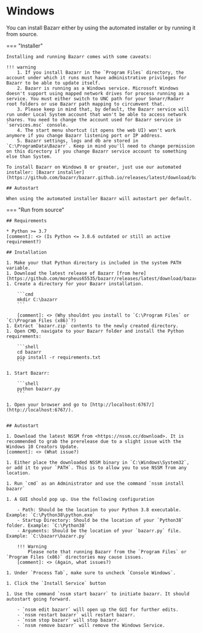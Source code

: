 # Windows

You can install Bazarr either by using the automated installer or by running it from source.

=== "Installer"

    Installing and running Bazarr comes with some caveats:

    !!! warning
        1. If you install Bazarr in the `Program Files` directory, the account under which it runs must have administrative privileges for Bazarr to be able to update itself.
        2. Bazarr is running as a Windows service. Microsoft Windows doesn't support using mapped network drives for process running as a service. You must either switch to UNC path for your Sonarr/Radarr root folders or use Bazarr path mapping to circumvent that.
        3. Please keep in mind that, by default, the Bazarr service will run under Local System account that won't be able to access network shares. You need to change the account used for Bazarr service in `services.msc` console.
        4. The start menu shortcut (it opens the web UI) won't work anymore if you change Bazarr listening port or IP address.
        5. Bazarr settings, logs and db are stored in `C:\ProgramData\Bazarr`. Keep in mind you'll need to change permission on this directory if you change Bazarr service account to something else than System.

    To install Bazarr on Windows 8 or greater, just use our automated installer: [Bazarr installer](https://github.com/bazarr/bazarr.github.io/releases/latest/download/bazarr.zip)

    ## Autostart

    When using the automated installer Bazarr will autostart per default.

=== "Run from source"

    ## Requirements

    * Python >= 3.7
    [comment]: <> (Is Python <= 3.8.6 outdated or still an active requirement?)

    ## Installation

    1. Make your that Python directory is included in the system PATH variable.
    1. Download the latest release of Bazarr [from here](https://github.com/morpheus65535/bazarr/releases/latest/download/bazarr.zip).
    1. Create a directory for your Bazarr installation.

        ```cmd
        mkdir C:\bazarr
        ```

        [comment]: <> (Why shouldnt you install to `C:\Program Files` or `C:\Program Files (x86)`?)
    1. Extract `bazarr.zip` contents to the newly created directory.
    1. Open CMD, navigate to your Bazarr folder and install the Python requirements:

        ```shell
        cd bazarr
        pip install -r requirements.txt
        ```

    1. Start Bazarr:

        ```shell
        python bazarr.py
        ```

    1. Open your browser and go to [http://localhost:6767/](http://localhost:6767/).


    ## Autostart

    1. Download the latest NSSM from <https://nssm.cc/download>. It is recommended to grab the prerelease due to a slight issue with the Windows 10 Creators Update.
    [comment]: <> (What issue?)

    1. Either place the downloaded NSSM binary in `C:\Windows\System32`, or add it to your `PATH`. This is to allow you to use NSSM from any location.

    1. Run `cmd` as an Administrator and use the command `nssm install bazarr`

    1. A GUI should pop up. Use the following configuration

        - Path: Should be the location to your Python 3.8 executable. Example: `C:\Python38\python.exe`
        - Startup Directory: Should be the location of your `Python38` folder. Example: `C:\Python38`
        - Arguments: Should be the location of your `bazarr.py` file. Example: `C:\bazarr\bazarr.py`

        !!! Warning
            Please note that running Bazarr from the `Program Files` or `Program Files (x86)` directories may cause issues.
        [comment]: <> (Again, what issues?)

    1. Under `Process Tab`, make sure to uncheck `Console Windows`.

    1. Click the `Install Service` button

    1. Use the command `nssm start bazarr` to initiate bazarr. It should autostart going forward.

        - `nssm edit bazarr` will open up the GUI for further edits.
        - `nssm restart bazarr` will restart bazarr.
        - `nssm stop bazarr` will stop bazarr.
        - `nssm remove bazarr` will remove the Windows Service.
